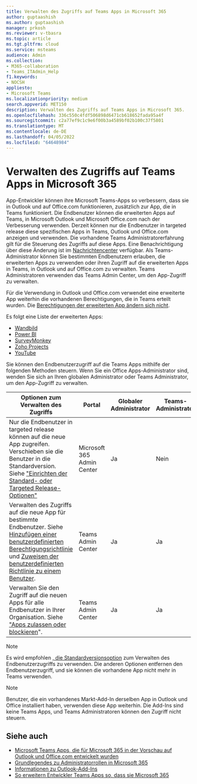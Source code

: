 ```yaml
---
title: Verwalten des Zugriffs auf Teams Apps in Microsoft 365
author: guptaashish
ms.author: guptaashish
manager: prkosh
ms.reviewer: v-tbasra
ms.topic: article
ms.tgt.pltfrm: cloud
ms.service: msteams
audience: Admin
ms.collection:
- M365-collaboration
- Teams_ITAdmin_Help
f1.keywords:
- NOCSH
appliesto:
- Microsoft Teams
ms.localizationpriority: medium
search.appverid: MET150
description: Verwalten des Zugriffs auf Teams Apps in Microsoft 365.
ms.openlocfilehash: 336c550c4fdf506898d6471cb618652fada95a4f
ms.sourcegitcommit: c2a77ef9c1c9e6f00b3a4589bf02b100c37f5801
ms.translationtype: MT
ms.contentlocale: de-DE
ms.lasthandoff: 04/05/2022
ms.locfileid: "64648984"
---
```

# <a name="manage-access-to-teams-apps-across-microsoft-365"></a>Verwalten des Zugriffs auf Teams Apps in Microsoft 365

App-Entwickler können ihre Microsoft Teams-Apps so verbessern, dass sie in Outlook und auf Office.com funktionieren, zusätzlich zur App, die in Teams funktioniert. Die Endbenutzer können die erweiterten Apps auf Teams, in Microsoft Outlook und Microsoft Office.com nach der Verbesserung verwenden. Derzeit können nur die Endbenutzer in targeted release diese spezifischen Apps in Teams, Outlook und Office.com anzeigen und verwenden. Die vorhandene Teams Administratorerfahrung gilt für die Steuerung des Zugriffs auf diese Apps. Eine Benachrichtigung über diese Änderung ist im [Nachrichtencenter](https://admin.microsoft.com/AdminPortal/Home#/MessageCenter/:/messages/MC334280) verfügbar. Als Teams-Administrator können Sie bestimmten Endbenutzern erlauben, die erweiterten Apps zu verwenden oder ihren Zugriff auf die erweiterten Apps in Teams, in Outlook und auf Office.com zu verwalten. Teams Administratoren verwenden das Teams Admin Center, um den App-Zugriff zu verwalten.

Für die Verwendung in Outlook und Office.com verwendet eine erweiterte App weiterhin die vorhandenen Berechtigungen, die in Teams erteilt wurden. Die [Berechtigungen der erweiterten App ändern sich nicht](https://devblogs.microsoft.com/microsoft365dev/ignite-2021-building-apps-for-collaboration-in-a-hybrid-world/#personal-tabs).

Es folgt eine Liste der erweiterten Apps:

* [Wandbild](https://teams.microsoft.com/l/app/c738b607-88dd-4f16-aefe-6a824c65d25d?source=app-details-dialog)
* [Power BI](https://teams.microsoft.com/l/app/1c4340de-2a85-40e5-8eb0-4f295368978b?source=app-details-dialog)
* [SurveyMonkey](https://teams.microsoft.com/l/app/0fd925a0-357f-4d25-8456-b3022aaa41a9?source=app-details-dialog)
* [Zoho Projects](https://teams.microsoft.com/l/app/4a39aea9-8537-4c2f-b66d-ca364eb3b80d?source=app-details-dialog)
* [YouTube](https://teams.microsoft.com/l/app/com.microsoft.teamspace.tab.youtube?source=app-details-dialog)

Sie können den Endbenutzerzugriff auf die Teams Apps mithilfe der folgenden Methoden steuern. Wenn Sie ein Office Apps-Administrator sind, wenden Sie sich an Ihren globalen Administrator oder Teams Administrator, um den App-Zugriff zu verwalten.

| Optionen zum Verwalten des Zugriffs |Portal|Globaler Administrator|Teams-Administrator|
|--|---|---|--|
| Nur die Endbenutzer in targeted release können auf die neue App zugreifen. Verschieben sie die Benutzer in die Standardversion. Siehe ["Einrichten der Standard- oder Targeted Release-Optionen"](/microsoft-365/admin/manage/release-options-in-office-365?view=o365-worldwide&preserve-view=true) | Microsoft 365 Admin Center | Ja | Nein |
| Verwalten des Zugriffs auf die neue App für bestimmte Endbenutzer. Siehe [Hinzufügen einer benutzerdefinierten Berechtigungsrichtlinie](teams-app-permission-policies.md#create-a-custom-app-permission-policy) und [Zuweisen der benutzerdefinierten Richtlinie zu einem Benutzer](policy-assignment-overview.md). | Teams Admin Center | Ja | Ja |
| Verwalten Sie den Zugriff auf die neuen Apps für alle Endbenutzer in Ihrer Organisation. Siehe ["Apps zulassen oder blockieren](manage-apps.md#allow-and-block-apps)". | Teams Admin Center | Ja | Ja |

> [!NOTE]
> Es wird empfohlen [, die Standardversionsoption](/microsoft-365/admin/manage/release-options-in-office-365?view=o365-worldwide&preserve-view=true) zum Verwalten des Endbenutzerzugriffs zu verwenden. Die anderen Optionen entfernen den Endbenutzerzugriff, und sie können die vorhandene App nicht mehr in Teams verwenden.

> [!NOTE]
> Benutzer, die ein vorhandenes Markt-Add-In derselben App in Outlook und Office installiert haben, verwenden diese App weiterhin. Die Add-Ins sind keine Teams Apps, und Teams Administratoren können den Zugriff nicht steuern.

## <a name="see-also"></a>Siehe auch

* [Microsoft Teams Apps, die für Microsoft 365 in der Vorschau auf Outlook und Office.com entwickelt wurden](https://techcommunity.microsoft.com/t5/microsoft-365-blog/microsoft-teams-apps-designed-for-microsoft-365-coming-in/ba-p/3269538)
* [Grundlegendes zu Administratorrollen in Microsoft 365](/microsoft-365/admin/add-users/about-admin-roles?view=o365-worldwide&preserve-view=true)  
* [Informationen zu Outlook-Add-Ins](/office/dev/add-ins/outlook/outlook-add-ins-overview)
* [So erweitern Entwickler Teams Apps so, dass sie Microsoft 365](/microsoftteams/platform/m365-apps/overview)
